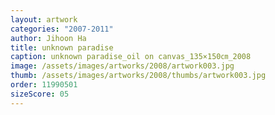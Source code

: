 ```yaml
---
layout: artwork
categories: "2007-2011"
author: Jihoon Ha
title: unknown paradise
caption: unknown paradise_oil on canvas_135×150㎝_2008
image: /assets/images/artworks/2008/artwork003.jpg
thumb: /assets/images/artworks/2008/thumbs/artwork003.jpg
order: 11990501
sizeScore: 05
---
```

